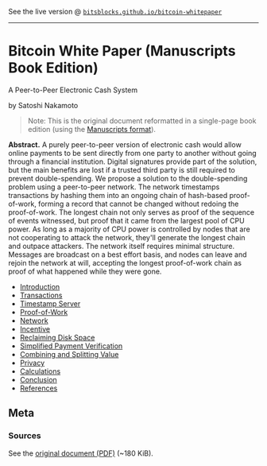 
See the live version @ [`bitsblocks.github.io/bitcoin-whitepaper`](http://bitsblocks.github.io/bitcoin-whitepaper)

---


# Bitcoin White Paper (Manuscripts Book Edition)

A Peer-to-Peer Electronic Cash System

by Satoshi Nakamoto

> Note: This is the original document reformatted in a single-page book edition
>  (using the [Manuscripts format](http://manuscripts.github.io)).


**Abstract.** A purely peer-to-peer version of electronic cash would allow online payments to be sent directly from one party to another without going through a financial institution. Digital signatures provide part of the solution, but the main benefits are lost if a trusted third party is still required to prevent double-spending. We propose a solution to the double-spending problem using a peer-to-peer network. The network timestamps transactions by hashing them into an ongoing chain of hash-based proof-of-work, forming a record that cannot be changed without redoing the proof-of-work. The longest chain not only serves as proof of the sequence of events witnessed, but proof that it came from the largest pool of CPU power. As long as a majority of CPU power is controlled by nodes that are not cooperating to attack the network, they'll generate the longest chain and outpace attackers. The network itself requires minimal structure. Messages are broadcast on a best effort basis, and nodes can leave and rejoin the network at will, accepting the longest proof-of-work chain as proof of what happened while they were gone.


- [Introduction](index.md#introduction)
- [Transactions](index.md#transactions)
- [Timestamp Server](index.md#timestamp-server)
- [Proof-of-Work](index.md#proof-of-work)
- [Network](index.md#network)
- [Incentive](index.md#incentive)
- [Reclaiming Disk Space](index.md#reclaiming-disk-space)
- [Simplified Payment Verification](index.md#simplified-payment-verification)
- [Combining and Splitting Value](index.md#combining-and-splitting-value)
- [Privacy](index.md#privacy)
- [Calculations](index.md#calculations)
- [Conclusion](index.md#conclusion)
- [References](index.md#references)



## Meta

### Sources

See the [original document (PDF)](https://bitcoin.org/bitcoin.pdf) (~180 KiB).
